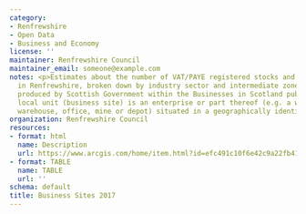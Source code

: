 ```yaml
---
category:
- Renfrewshire
- Open Data
- Business and Economy
license: ''
maintainer: Renfrewshire Council
maintainer_email: someone@example.com
notes: <p>Estimates about the number of VAT/PAYE registered stocks and sites operating
  in Renfrewshire, broken down by industry sector and intermediate zone areas, and
  produced by Scottish Government within the Businesses in Scotland publication.A
  local unit (business site) is an enterprise or part thereof (e.g. a workshop, factory,
  warehouse, office, mine or depot) situated in a geographically identified place.</p>
organization: Renfrewshire Council
resources:
- format: html
  name: Description
  url: https://www.arcgis.com/home/item.html?id=efc491c10f6e42c9a22fb4177b30582e
- format: TABLE
  name: TABLE
  url: ''
schema: default
title: Business Sites 2017
---
```

